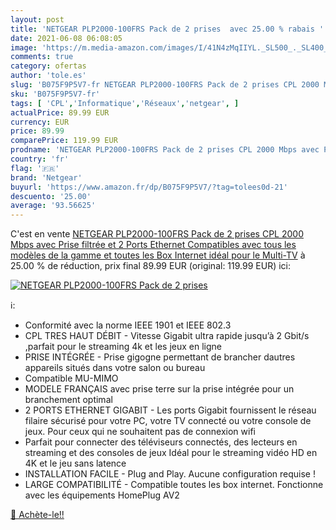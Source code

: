 ```yaml
---
layout: post
title: 'NETGEAR PLP2000-100FRS Pack de 2 prises  avec 25.00 % rabais '
date: 2021-06-08 06:08:05
image: 'https://m.media-amazon.com/images/I/41N4zMqIIYL._SL500_._SL400_.jpg'
comments: true
category: ofertas
author: 'tole.es'
slug: 'B075F9P5V7-fr NETGEAR PLP2000-100FRS Pack de 2 prises CPL 2000 Mbps avec...'
sku: 'B075F9P5V7-fr'
tags: [ 'CPL','Informatique','Réseaux','netgear', ]
actualPrice: 89.99 EUR
currency: EUR
price: 89.99
comparePrice: 119.99 EUR
prodname: 'NETGEAR PLP2000-100FRS Pack de 2 prises CPL 2000 Mbps avec Prise filtrée et 2 Ports Ethernet  Compatibles avec tous les modèles de la gamme et toutes les Box Internet  idéal pour le Multi-TV'
country: 'fr'
flag: '🇫🇷'
brand: 'Netgear'
buyurl: 'https://www.amazon.fr/dp/B075F9P5V7/?tag=tolees0d-21'
descuento: '25.00'
average: '93.56625'
---
```


C'est en vente [NETGEAR PLP2000-100FRS Pack de 2 prises CPL 2000 Mbps avec Prise filtrée et 2 Ports Ethernet  Compatibles avec tous les modèles de la gamme et toutes les Box Internet  idéal pour le Multi-TV](https://www.amazon.fr/dp/B075F9P5V7/?tag=tolees0d-21)  à  25.00 % de réduction, prix final  89.99 EUR (original: 119.99 EUR) ici:

[![NETGEAR PLP2000-100FRS Pack de 2 prises ](https://m.media-amazon.com/images/I/41N4zMqIIYL._SL500_._SL400_.jpg)](https://www.amazon.fr/dp/B075F9P5V7/?tag=tolees0d-21)

ℹ️:

- Conformité avec la norme IEEE 1901 et IEEE 802.3
- CPL TRES HAUT DÉBIT - Vitesse Gigabit ultra rapide jusqu’à 2 Gbit/s ,parfait pour le streaming 4k et les jeux en ligne
- PRISE INTÉGRÉE - Prise gigogne permettant de brancher dautres appareils situés dans votre salon ou bureau
- Compatible MU-MIMO
- MODELE FRANÇAIS avec prise terre sur la prise intégrée pour un branchement optimal
- 2 PORTS ETHERNET GIGABIT - Les ports Gigabit fournissent le réseau filaire sécurisé pour votre PC, votre TV connecté ou votre console de jeux. Pour ceux qui ne souhaitent pas de connexion wifi
- Parfait pour connecter des téléviseurs connectés, des lecteurs en streaming et des consoles de jeux Idéal pour le streaming vidéo HD en 4K et le jeu sans latence
- INSTALLATION FACILE - Plug and Play. Aucune configuration requise !
- LARGE COMPATIBILITÉ - Compatible toutes les box internet. Fonctionne avec les équipements HomePlug AV2

[🛒 Achète-le!!](https://www.amazon.fr/dp/B075F9P5V7/?tag=tolees0d-21)
